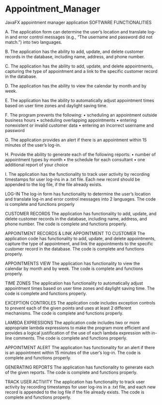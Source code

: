 # Appointment_Manager
JavaFX appointment manager application 
SOFTWARE FUNCTIONALITIES 

A.   The application form can determine the user’s location and translate log-in and error control messages (e.g., “The username and password did not match.”) into two languages.

B.   The application has the ability to add, update, and delete customer records in the database, including name, address, and phone number.
 
C.   The application has the ability to add, update, and delete appointments, capturing the type of appointment and a link to the specific customer record in the database.

D.   The application has the ability to view the calendar by month and by week.
 
E.   The application has the ability to automatically adjust appointment times based on user time zones and daylight saving time.
 
F.   The program prevents the following:
•   scheduling an appointment outside business hours
•   scheduling overlapping appointments
•   entering nonexistent or invalid customer data
•   entering an incorrect username and password


G.  The application provides an alert if there is an appointment within 15 minutes of the user’s log-in.

H.   Provide the ability to generate each  of the following reports:
•   number of appointment types by month
•   the schedule for each consultant
•   one additional report of your choice

I.   The application has the functionality to track user activity by recording timestamps for user log-ins in a .txt file. Each new record should be appended to the log file, if the file already exists.











LOG-IN
The log-in form has functionality to determine the user’s location and translate log-in and error control messages into 2 languages. The code is complete and functions properly

CUSTOMER RECORDS
The application has functionality to add, update, and delete customer records in the database, including name, address, and phone number. The code is complete and functions properly.

APPOINTMENT RECORDS & LINK APPOINTMENT TO CUSTOMER
The application code has functionality to add, update, and delete appointments, capture the type of appointment, and link the appointments to the specific customer record in the database. The code is complete and functions properly.


APPOINTMENTS VIEW
The application has functionality to view the calendar by month and by week. The code is complete and functions properly.

TIME ZONES 
The application has functionality to automatically adjust appointment times based on user time zones and daylight saving time. The code is complete and functions properly.

EXCEPTION CONTROLES 
The application code includes exception controls to prevent each of the given points and uses at least 2 different mechanisms. The code is complete and functions properly.

LAMBDA EXPRESSIONS
The application code includes two or more appropriate lambda expressions to make the program more efficient and provides a logical justification of the use of each lambda expression with in-line comments. The code is complete and functions properly.

APPOINTMENT ALERT
The application has functionality for an alert if there is an appointment within 15 minutes of the user’s log-in. The code is complete and functions properly.


GENERATING REPORTS
The application has functionality to generate each of the given reports. The code is complete and functions properly.

TRACK USER ACTIVITY
The application has functionality to track user activity by recording timestamps for user log-ins in a .txt file, and each new record is appended to the log file if the file already exists. The code is complete and functions properly.
